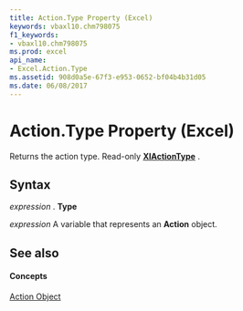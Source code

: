 ```yaml
---
title: Action.Type Property (Excel)
keywords: vbaxl10.chm798075
f1_keywords:
- vbaxl10.chm798075
ms.prod: excel
api_name:
- Excel.Action.Type
ms.assetid: 908d0a5e-67f3-e953-0652-bf04b4b31d05
ms.date: 06/08/2017
---
```



# Action.Type Property (Excel)

Returns the action type. Read-only  **[XlActionType](xlactiontype-enumeration-excel.md)** .


## Syntax

 _expression_ . **Type**

 _expression_ A variable that represents an **Action** object.


## See also


#### Concepts


[Action Object](action-object-excel.md)

